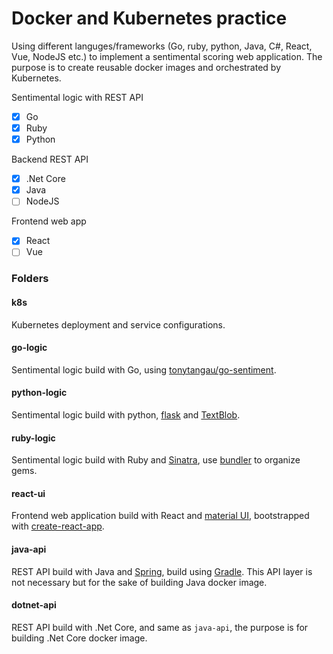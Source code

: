 # Docker and Kubernetes practice
Using different languges/frameworks (Go, ruby, python, Java, C#, React, Vue, NodeJS etc.) to implement a sentimental scoring web application. The purpose is to create reusable docker images and orchestrated by Kubernetes.

Sentimental logic with REST API
- [x] Go
- [x] Ruby
- [x] Python

Backend REST API
- [x] .Net Core
- [x] Java
- [ ] NodeJS

Frontend web app
- [x] React
- [ ] Vue

### Folders
#### k8s
Kubernetes deployment and service configurations.

#### go-logic
Sentimental logic build with Go, using [tonytangau/go-sentiment](https://github.com/tonytangau/go-sentiment).

#### python-logic
Sentimental logic build with python, [flask](http://flask.pocoo.org/) and [TextBlob](https://textblob.readthedocs.io/en/dev/).

#### ruby-logic
Sentimental logic build with Ruby and [Sinatra](http://sinatrarb.com/), use [bundler](https://bundler.io/) to organize gems.

#### react-ui
Frontend web application build with React and [material UI](https://material-ui.com/), bootstrapped with [create-react-app](https://github.com/facebook/create-react-app).

#### java-api
REST API build with Java and [Spring](https://spring.io/), build using [Gradle](https://gradle.org/). This API layer is not necessary but for the sake of building Java docker image.

#### dotnet-api
REST API build with .Net Core, and same as `java-api`, the purpose is for building .Net Core docker image.
